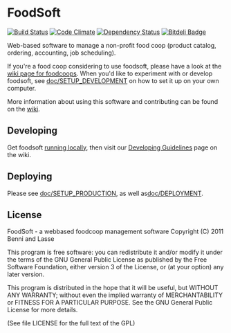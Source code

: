 FoodSoft
=========
[![Build Status](https://travis-ci.org/foodcoops/foodsoft.png)](https://travis-ci.org/foodcoops/foodsoft)
[![Code Climate](https://codeclimate.com/github/foodcoops/foodsoft.png)](https://codeclimate.com/github/foodcoops/foodsoft)
[![Dependency Status](https://gemnasium.com/foodcoops/foodsoft.png)](https://gemnasium.com/foodcoops/foodsoft)
[![Bitdeli Badge](https://d2weczhvl823v0.cloudfront.net/foodcoops/foodsoft/trend.png)](https://bitdeli.com/foodcoops "Bitdeli Badge")

Web-based software to manage a non-profit food coop (product catalog, ordering, accounting, job scheduling).

If you're a food coop considering to use foodsoft, please have a look at the [wiki page for foodcoops](https://github.com/foodcoops/foodsoft/wiki/For-foodcoops). When you'd like to experiment with or develop foodsoft, see [doc/SETUP_DEVELOPMENT](https://github.com/foodcoops/foodsoft/blob/master/doc/SETUP_DEVELOPMENT.md) on how to set it up on your own computer.

More information about using this software and contributing can be found on the [wiki](https://github.com/foodcoops/foodsoft/wiki).


Developing
----------

Get foodsoft [running locally](https://github.com/foodcoops/foodsoft/blob/master/doc/SETUP_DEVELOPMENT.md),
then visit our [Developing Guidelines](https://github.com/foodcoops/foodsoft/wiki/Developing-Guidelines)
page on the wiki.


Deploying
---------

Please see [doc/SETUP_PRODUCTION](https://github.com/foodcoops/foodsoft/blob/master/doc/SETUP_PRODUCTION.md),
as well as[doc/DEPLOYMENT](https://github.com/foodcoops/foodsoft/blob/master/doc/DEPLOYMENT.md).


License
-------

FoodSoft - a webbased foodcoop management software
Copyright (C) 2011 Benni and Lasse

This program is free software: you can redistribute it and/or modify
it under the terms of the GNU General Public License as published by
the Free Software Foundation, either version 3 of the License, or
(at your option) any later version.

This program is distributed in the hope that it will be useful,
but WITHOUT ANY WARRANTY; without even the implied warranty of
MERCHANTABILITY or FITNESS FOR A PARTICULAR PURPOSE.  See the
GNU General Public License for more details.

(See file LICENSE for the full text of the GPL)
